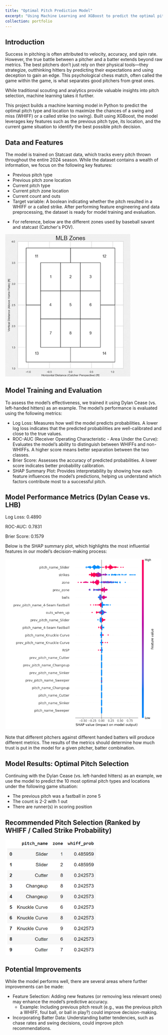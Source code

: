 ```yaml
---
title: "Optimal Pitch Prediction Model"
excerpt: "Using Machine Learning and XGBoost to predict the optimal pitch in a sequence with the goal of inducing a WHIFF or called strike."
collection: portfolio
---
```

## Introduction
Success in pitching is often attributed to velocity, accuracy, and spin rate. However, the true battle between a pitcher and a batter extends beyond raw metrics. The best pitchers don’t just rely on their physical tools—they strategize, outthinking hitters by predicting their expectations and using deception to gain an edge. This psychological chess match, often called the game within the game, is what separates good pitchers from great ones.

While traditional scouting and analytics provide valuable insights into pitch selection, machine learning takes it further.

This project builds a machine learning model in Python to predict the optimal pitch type and location to maximize the chances of a swing and miss (WHIFF) or a called strike (no swing). Built using XGBoost, the model leverages key features such as the previous pitch type, its location, and the current game situation to identify the best possible pitch decision.

## Data and Features
The model is trained on Statcast data, which tracks every pitch thrown throughout the entire 2024 season. While the dataset contains a wealth of information, we focus on the following key features:
  - Previous pitch type
  - Previous pitch zone location
  - Current pitch type
  - Current pitch zone location
  - Current count and outs
  - Target variable: A boolean indicating whether the pitch resulted in a WHIFF or a called strike.
After performing feature engineering and data preprocessing, the dataset is ready for model training and evaluation.

* For reference, below are the different zones used by baseball savant and statcast (Catcher's POV).
<img src="/images/Zone.png" alt="SHAP Summary Plot" width="400">


## Model Training and Evaluation
To assess the model’s effectiveness, we trained it using Dylan Cease (vs. left-handed hitters) as an example. The model’s performance is evaluated using the following metrics:
  - Log Loss: Measures how well the model predicts probabilities. A lower log loss indicates that the predicted probabilities are well-calibrated and close to the true values.
  - ROC-AUC (Receiver Operating Characteristic - Area Under the Curve): Evaluates the model’s ability to distinguish between WHIFFs and non-WHIFFs. A higher score means better separation between the two classes.
  - Brier Score: Assesses the accuracy of predicted probabilities. A lower score indicates better probability calibration.
  - SHAP Summary Plot: Provides interpretability by showing how each feature influences the model’s predictions, helping us understand which factors contribute most to a successful pitch.


## Model Performance Metrics (Dylan Cease vs. LHB)
Log Loss: 0.4890

ROC-AUC: 0.7831

Brier Score: 0.1579


Below is the SHAP summary plot, which highlights the most influential features in our model’s decision-making process:

<img src="/images/SHAP.png" alt="SHAP Summary Plot" width="500">

Note that different pitchers against different handed batters will produce different metrics. The results of the metrics should determine how much trust is put in the model for a given pitcher, batter combination.


## Model Results: Optimal Pitch Selection
Continuing with the Dylan Cease (vs. left-handed hitters) as an example, we use the model to predict the 10 most optimal pitch types and locations under the following game situation:
  - The previous pitch was a fastball in zone 5
  - The count is 2-2 with 1 out
  - There are runner(s) in scoring position

## Recommended Pitch Selection (Ranked by WHIFF / Called Strike Probability)

<img src="/images/Pitches.png" alt="SHAP Summary Plot" width="300">

## Potential Improvements
While the model performs well, there are several areas where further improvements can be made:
  - Feature Selection: Adding new features (or removing less relevant ones) may enhance the model’s predictive accuracy.
      - Example: Including previous pitch result (e.g., was the previous pitch a WHIFF, foul ball, or ball in play?) could improve decision-making.
  - Incorporating Batter Data: Understanding batter tendencies, such as chase rates and swing decisions, could improve pitch recommendations.


